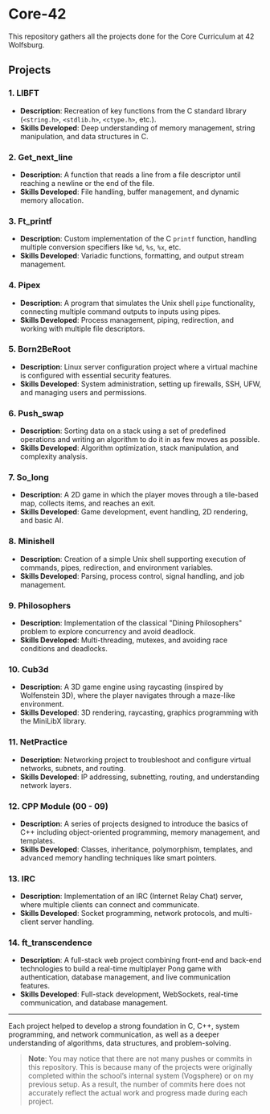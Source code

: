 # Core-42
This repository gathers all the projects done for the Core Curriculum at 42 Wolfsburg.

## Projects

### 1. LIBFT
- **Description**: Recreation of key functions from the C standard library (`<string.h>`, `<stdlib.h>`, `<ctype.h>`, etc.).
- **Skills Developed**: Deep understanding of memory management, string manipulation, and data structures in C.

### 2. Get_next_line
- **Description**: A function that reads a line from a file descriptor until reaching a newline or the end of the file.
- **Skills Developed**: File handling, buffer management, and dynamic memory allocation.

### 3. Ft_printf
- **Description**: Custom implementation of the C `printf` function, handling multiple conversion specifiers like `%d`, `%s`, `%x`, etc.
- **Skills Developed**: Variadic functions, formatting, and output stream management.

### 4. Pipex
- **Description**: A program that simulates the Unix shell `pipe` functionality, connecting multiple command outputs to inputs using pipes.
- **Skills Developed**: Process management, piping, redirection, and working with multiple file descriptors.

### 5. Born2BeRoot
- **Description**: Linux server configuration project where a virtual machine is configured with essential security features.
- **Skills Developed**: System administration, setting up firewalls, SSH, UFW, and managing users and permissions.

### 6. Push_swap
- **Description**: Sorting data on a stack using a set of predefined operations and writing an algorithm to do it in as few moves as possible.
- **Skills Developed**: Algorithm optimization, stack manipulation, and complexity analysis.

### 7. So_long
- **Description**: A 2D game in which the player moves through a tile-based map, collects items, and reaches an exit.
- **Skills Developed**: Game development, event handling, 2D rendering, and basic AI.

### 8. Minishell
- **Description**: Creation of a simple Unix shell supporting execution of commands, pipes, redirection, and environment variables.
- **Skills Developed**: Parsing, process control, signal handling, and job management.

### 9. Philosophers
- **Description**: Implementation of the classical "Dining Philosophers" problem to explore concurrency and avoid deadlock.
- **Skills Developed**: Multi-threading, mutexes, and avoiding race conditions and deadlocks.

### 10. Cub3d
- **Description**: A 3D game engine using raycasting (inspired by Wolfenstein 3D), where the player navigates through a maze-like environment.
- **Skills Developed**: 3D rendering, raycasting, graphics programming with the MiniLibX library.

### 11. NetPractice
- **Description**: Networking project to troubleshoot and configure virtual networks, subnets, and routing.
- **Skills Developed**: IP addressing, subnetting, routing, and understanding network layers.

### 12. CPP Module (00 - 09)
- **Description**: A series of projects designed to introduce the basics of C++ including object-oriented programming, memory management, and templates.
- **Skills Developed**: Classes, inheritance, polymorphism, templates, and advanced memory handling techniques like smart pointers.

### 13. IRC
- **Description**: Implementation of an IRC (Internet Relay Chat) server, where multiple clients can connect and communicate.
- **Skills Developed**: Socket programming, network protocols, and multi-client server handling.

### 14. ft_transcendence
- **Description**: A full-stack web project combining front-end and back-end technologies to build a real-time multiplayer Pong game with authentication, database management, and live communication features.
- **Skills Developed**: Full-stack development, WebSockets, real-time communication, and database management.

---

Each project helped to develop a strong foundation in C, C++, system programming, and network communication, as well as a deeper understanding of algorithms, data structures, and problem-solving.

> **Note**: You may notice that there are not many pushes or commits in this repository. This is because many of the projects were originally completed within the school’s internal system (Vogsphere) or on my previous setup. As a result, the number of commits here does not accurately reflect the actual work and progress made during each project.